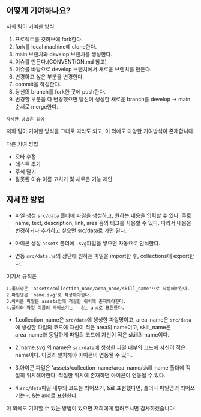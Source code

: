 ## 어떻게 기여하나요?

저희 팀이 기여한 방식

1. 프로젝트를 깃허브에 fork한다.
2. fork를 local machine에 clone한다.
3. main 브랜치와 develop 브랜치를 생성한다.
4. 이슈를 만든다.(CONVENTION.md 참고)
5. 이슈를 바탕으로 develop 브랜치에서 새로운 브랜치를 만든다.
6. 변경하고 싶은 부분을 변경한다.
7. commit을 작성한다.
8. 당신의 branch를 fork한 곳에 push한다.
9. 변경할 부분을 다 변경했으면 당신이 생성한 새로운 branch를 develop -> main 순서로 merge한다.

```
자세한 방법은 밑에 
```

저희 팀이 기여한 방식을 그대로 따라도 되고, 이 외에도 다양한 기여방식이 존재합니다.


다른 기여 방법

* 오타 수정
* 테스트 추가
* 주석 달기
* 잘못된 이슈 이름 고치기 및 새로운 기능 제안




## 자세한 방법
- 파일 생성 
`src/data` 폴더에 파일을 생성하고, 원하는 내용을 입력할 수 있다.
주로 name, text, description, link, area 등의 태그를 사용할 수 있다.
따라서 내용을 변경하거나 추가하고 싶으면 src/data로 가면 된다.

- 아이콘 생성
`assets` 폴더에 `.svg`파일을 넣으면 자동으로 인식한다.

- 연동
`src/data.js`의 상단에 원하는 파일을 import한 후, collections에 export한다.

여기서 규칙은
```
1.폴더명은 'assets/collection_name/area_name/skill_name'으로 작성해야한다.
2.파일명은 'name.svg'로 작성해야한다.
3.아이콘 파일은 assets안에 적절한 위치에 존재해야한다.
4.폴더와 파일 이름의 띄어쓰기는 - &는 and로 표헌한다.
```

* 1.collection_name은 `src/data`에 생성한 파일명이고,
area_name은 `src/data`에 생성한 파일의 코드에 자신이 적은 area의 name이고,
skill_name은 area_name과 동일하게 파일의 코드에 자신이 적은 skill의 name이다.


* 2.'name.svg'의 name은 `src/data`에 생성한 파일 내부의 코드에 자신이 적은 name이다.
이것과 일치해야 아이콘이 연동될 수 있다.


* 3.아이콘 파일은 'assets/collection_name/area_name/skill_name'폴더에 적절히 위치해야한다.
적절한 위치에 존재하면 아이콘이 연동될 수 있다.


* 4.`src/data`파일 내부의 코드는 띄어쓰기, &로 표현했다면, 폴더나 파일명의 띄어쓰기는 -, &는 and로 표현한다.



이 외에도 기여할 수 있는 방법이 있으면 저희에게 알려주시면 감사하겠습니다!